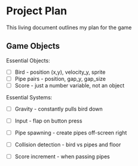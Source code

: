 # Project Plan

This living document outlines my plan for the game 


## Game Objects

Essential Objects:

- [ ] Bird - position (x,y), velocity_y, sprite
- [ ] Pipe pairs - position, gap_y, gap_size
- [ ] Score - just a number variable, not an object

Essential Systems:

- [ ] Gravity - constantly pulls bird down
- [ ] Input - flap on button press
- [ ] Pipe spawning - create pipes off-screen right
- [ ] Collision detection - bird vs pipes and floor
- [ ] Score increment - when passing pipes


